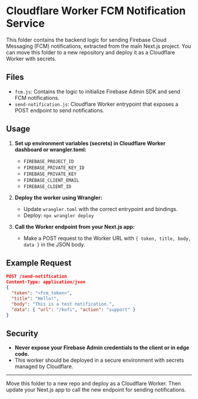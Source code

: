 # Cloudflare Worker FCM Notification Service

This folder contains the backend logic for sending Firebase Cloud Messaging (FCM) notifications, extracted from the main Next.js project. You can move this folder to a new repository and deploy it as a Cloudflare Worker with secrets.

## Files
- `fcm.js`: Contains the logic to initialize Firebase Admin SDK and send FCM notifications.
- `send-notification.js`: Cloudflare Worker entrypoint that exposes a POST endpoint to send notifications.

## Usage
1. **Set up environment variables (secrets) in Cloudflare Worker dashboard or wrangler.toml:**
   - `FIREBASE_PROJECT_ID`
   - `FIREBASE_PRIVATE_KEY_ID`
   - `FIREBASE_PRIVATE_KEY`
   - `FIREBASE_CLIENT_EMAIL`
   - `FIREBASE_CLIENT_ID`

2. **Deploy the worker using Wrangler:**
   - Update `wrangler.toml` with the correct entrypoint and bindings.
   - Deploy: `npx wrangler deploy`

3. **Call the Worker endpoint from your Next.js app:**
   - Make a POST request to the Worker URL with `{ token, title, body, data }` in the JSON body.

## Example Request
```json
POST /send-notification
Content-Type: application/json
{
  "token": "<fcm_token>",
  "title": "Hello!",
  "body": "This is a test notification.",
  "data": { "url": "/kofi", "action": "support" }
}
```

## Security
- **Never expose your Firebase Admin credentials to the client or in edge code.**
- This worker should be deployed in a secure environment with secrets managed by Cloudflare.

---
Move this folder to a new repo and deploy as a Cloudflare Worker. Then update your Next.js app to call the new endpoint for sending notifications.
